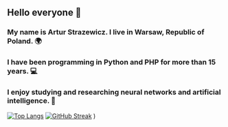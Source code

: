 ## Hello everyone 👋  
### My name is Artur Strazewicz. I live in Warsaw, Republic of Poland. 🌍  
### I have been programming in Python and PHP for more than 15 years. 💻  
### I enjoy studying and researching neural networks and artificial intelligence. 🤖  
[![Top Langs](https://github-readme-stats.vercel.app/api/top-langs/?username=istark)](https://github.com/istark/) [![GitHub Streak](https://streak-stats.demolab.com/?user=iStark)](https://git.io/streak-stats)
)
<!--
**iStark/iStark** is a ✨ _special_ ✨ repository because its `README.md` (this file) appears on your GitHub profile.

Here are some ideas to get you started:

- 🔭 I’m currently working on ...
- 🌱 I’m currently learning ...
- 👯 I’m looking to collaborate on ...
- 🤔 I’m looking for help with ...
- 💬 Ask me about ...
- 📫 How to reach me: ...
- 😄 Pronouns: ...
- ⚡ Fun fact: ...
-->
